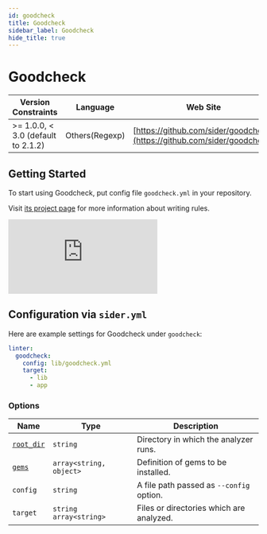 ```yaml
---
id: goodcheck
title: Goodcheck
sidebar_label: Goodcheck
hide_title: true
---
```


# Goodcheck

| Version Constraints | Language | Web Site |
| ----------------- | -------- | -------- |
| >= 1.0.0, < 3.0 (default to 2.1.2) | Others(Regexp) | [https://github.com/sider/goodcheck](https://github.com/sider/goodcheck) |

## Getting Started

To start using Goodcheck, put config file `goodcheck.yml` in your repository.

Visit [its project page](https://github.com/sider/goodcheck#goodcheckyml) for more information about writing rules.

<div class="Video">
 <iframe class="Video__iframe" src="https://www.youtube.com/embed/8Zpm2gguE1M" frameborder="0" allowfullscreen></iframe>
</div>

## Configuration via `sider.yml`

Here are example settings for Goodcheck under `goodcheck`:

```yaml
linter:
  goodcheck:
    config: lib/goodcheck.yml
    target:
      - lib
      - app
```

### Options

| Name | Type | Description |
| ---- | ---- | ----------- |
| [`root_dir`](../../getting-started/custom-configuration.md#root_dir-option) | `string` | Directory in which the analyzer runs. |
| [`gems`](../../getting-started/custom-configuration.md#gems-option) | `array<string, object>` | Definition of gems to be installed. |
| `config` | `string` | A file path passed as `--config` option. |
| `target` | `string`<br />`array<string>` | Files or directories which are analyzed. |

